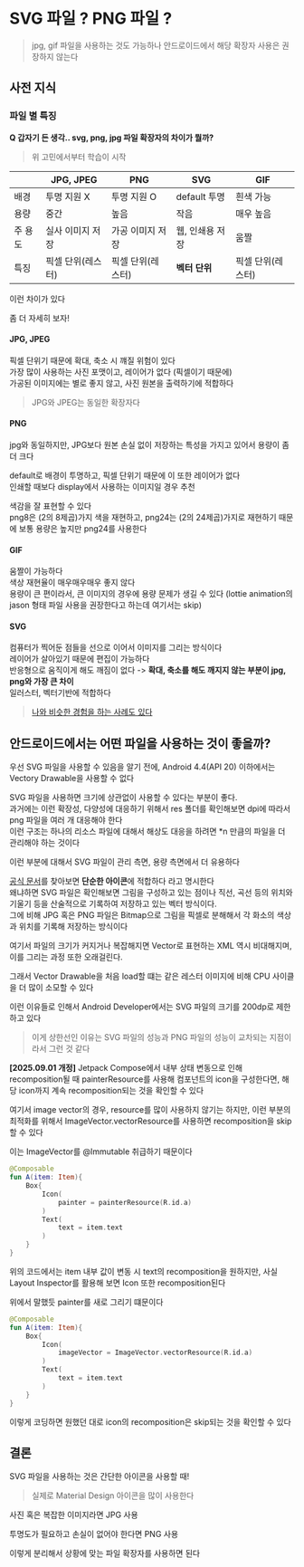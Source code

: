 # SVG 파일 ? PNG 파일 ?
> jpg, gif 파일을 사용하는 것도 가능하나 안드로이드에서 해당 확장자 사용은 권장하지 않는다

## 사전 지식
### 파일 별 특징
**Q 갑자기 든 생각.. svg, png, jpg 파일 확장자의 차이가 뭘까?**     

> 위 고민에서부터 학습이 시작

|  | JPG, JPEG | PNG | SVG | GIF |
| --- | --- | --- | --- | --- |
| 배경 | 투명 지원 X | 투명 지원 O | default 투명 | 흰색 가능 |
| 용량 | 중간 | 높음 | 작음 | 매우 높음 |
| 주 용도 | 실사 이미지 저장 | 가공 이미지 저장 | 웹, 인쇄용 저장 | 움짤 |
| 특징 | 픽셀 단위(레스터) | 픽셀 단위(레스터) | **벡터 단위** | 픽셀 단위(레스터) |

이런 차이가 있다        

좀 더 자세히 보자!

#### JPG, JPEG
픽셀 단위기 때문에 확대, 축소 시 꺠질 위험이 있다       
가장 많이 사용하는 사진 포맷이고, 레이어가 없다 (픽셀이기 때문에)       
가공된 이미지에는 별로 좋지 않고, 사진 원본을 출력하기에 적합하다       
> JPG와 JPEG는 동일한 확장자다

#### PNG
jpg와 동일하지만, JPG보다 원본 손실 없이 저장하는 특성을 가지고 있어서 용량이 좀 더 크다

default로 배경이 투명하고, 픽셀 단위기 때문에 이 또한 레이어가 없다     
인쇄할 때보다 display에서 사용하는 이미지일 경우 추천

색감을 잘 표현할 수 있다        
png8은 (2의 8제곱)가지 색을 재현하고, png24는 (2의 24제곱)가지로 재현하기 때문에 보통 용량은 높지만 png24를 사용한다

#### GIF
움짤이 가능하다     
색상 재현율이 매우매우매우 좋지 않다        
용량이 큰 편이라서, 큰 이미지의 경우에 용량 문제가 생길 수 있다 (lottie animation의 jason 형태 파일 사용을 권장한다고 하는데 여기서는 skip)

#### SVG
컴퓨터가 찍어둔 점들을 선으로 이어서 이미지를 그리는 방식이다       
레이어가 살아있기 때문에 편집이 가능하다        
반응형으로 움직이게 해도 깨짐이 없다 -> **확대, 축소를 해도 깨지지 않는 부분이 jpg, png와 가장 큰 차이**        
일러스터, 벡터기반에 적합하다       

> [나와 비슷한 경험을 하는 사례도 있다](https://www.reddit.com/r/reactnative/comments/zlkpvt/what_to_use_svg_or_png/?tl=ko)

## 안드로이드에서는 어떤 파일을 사용하는 것이 좋을까?
우선 SVG 파일을 사용할 수 있음을 알기 전에, Android 4.4(API 20) 이하에서는 Vectory Drawable을 사용할 수 없다        

SVG 파일을 사용하면 크기에 상관없이 사용할 수 있다는 부분이 좋다.       
과거에는 이런 확장성, 다양성에 대응하기 위해서 res 폴더를 확인해보면 dpi에 따라서 png 파일을 여러 개 대응해야 한다      
이런 구조는 하나의 리소스 파일에 대해서 해상도 대응을 하려면 *n 만큼의 파일을 더 관리해야 하는 것이다       

이런 부분에 대해서 SVG 파일이 관리 측면, 용량 측면에서 더 유용하다

[공식 문서](https://developer.android.com/studio/write/vector-asset-studio?hl=ko)를 찾아보면 **단순한 아이콘**에 적합하다 라고 명시한다     
왜냐하면 SVG 파일은 확인해보면 그림을 구성하고 있는 점이나 직선, 곡선 등의 위치와 기울기 등을 산술적으로 기록하여 저장하고 있는 벡터 방식이다.      
그에 비해 JPG 혹은 PNG 파일은 Bitmap으로 그림을 픽셀로 분해해서 각 화소의 색상과 위치를 기록해 저장하는 방식이다        

여기서 파일의 크기가 커지거나 복잡해지면 Vector로 표현하는 XML 역시 비대해지며, 이를 그리는 과정 또한 오래걸린다.

그래서 Vector Drawable을 처음 load할 떄는 같은 레스터 이미지에 비해 CPU 사이클을 더 많이 소모할 수 있다     

이런 이유들로 인해서 Android Developer에서는 SVG 파일의 크기를 200dp로 제한하고 있다        
> 이게 상한선인 이유는 SVG 파일의 성능과 PNG 파일의 성능이 교차되는 지점이라서 그런 것 같다

**[2025.09.01 개정]**
Jetpack Compose에서 내부 상태 변동으로 인해 recomposition될 때 painterResource를 사용해 컴포넌트의 icon을 구성한다면, 해당 icon까지 계속 recomposition되는 것을 확인할 수 있다

여기서 image vector의 경우, resource를 많이 사용하지 않기는 하지만, 이런 부분의 최적화를 위해서 ImageVector.vectorResource를 사용하면 recomposition을 skip할 수 있다

이는 ImageVector를 @Immutable 취급하기 때문이다

```kotlin
@Composable
fun A(item: Item){
    Box{
        Icon(
            painter = painterResource(R.id.a)
        )
        Text(
            text = item.text
        )
    }
}
```     
위의 코드에서는 item 내부 값이 변동 시 text의 recomposition을 원하지만, 사실 Layout Inspector를 활용해 보면 Icon 또한 recomposition된다

위에서 말했듯 painter를 새로 그리기 떄문이다

```kotlin
@Composable
fun A(item: Item){
    Box{
        Icon(
            imageVector = ImageVector.vectorResource(R.id.a)
        )
        Text(
            text = item.text
        )
    }
}
```
이렇게 코딩하면 원했던 대로 icon의 recomposition은 skip되는 것을 확인할 수 있다

## 결론
SVG 파일을 사용하는 것은 간단한 아이콘을 사용할 때!
> 실제로 Material Design 아이콘을 많이 사용한다     

사진 혹은 복잡한 이미지라면 JPG 사용        

투명도가 필요하고 손실이 없어야 한다면 PNG 사용

이렇게 분리해서 상황에 맞는 파일 확장자를 사용하면 된다     